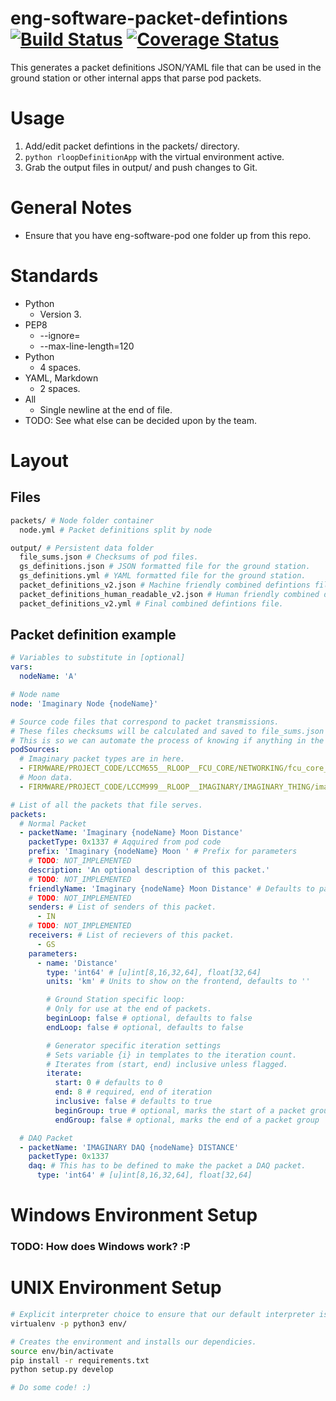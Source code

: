 # eng-software-packet-defintions [![Build Status](https://travis-ci.org/rLoopTeam/eng-software-packet-definitions.svg?branch=master)](https://travis-ci.org/rLoopTeam/eng-software-packet-definitions) [![Coverage Status](https://coveralls.io/repos/github/rLoopTeam/eng-software-packet-definitions/badge.svg)](https://coveralls.io/github/rLoopTeam/eng-software-packet-definitions)
This generates a packet definitions JSON/YAML file that can be used in the ground station or other internal apps that parse pod packets.

# Usage
1. Add/edit packet defintions in the packets/ directory.
2. `python rloopDefinitionApp` with the virtual environment active.
3. Grab the output files in output/ and push changes to Git.

# General Notes
* Ensure that you have eng-software-pod one folder up from this repo.

# Standards
* Python
  * Version 3.
* PEP8
  * --ignore=
  * --max-line-length=120
* Python
  * 4 spaces.
* YAML, Markdown
  * 2 spaces.
* All
  * Single newline at the end of file.
* TODO: See what else can be decided upon by the team.

# Layout

## Files
```sh
packets/ # Node folder container
  node.yml # Packet definitions split by node

output/ # Persistent data folder
  file_sums.json # Checksums of pod files.
  gs_definitions.json # JSON formatted file for the ground station.
  gs_definitions.yml # YAML formatted file for the ground station.
  packet_definitions_v2.json # Machine friendly combined defintions file.
  packet_definitions_human_readable_v2.json # Human friendly combined defintions file.
  packet_definitions_v2.yml # Final combined defintions file.
```

## Packet definition example
```yaml
# Variables to substitute in [optional]
vars:
  nodeName: 'A'

# Node name
node: 'Imaginary Node {nodeName}'

# Source code files that correspond to packet transmissions.
# These files checksums will be calculated and saved to file_sums.json in the output folder.
# This is so we can automate the process of knowing if anything in the transmission code has changed.
podSources: 
  # Imaginary packet types are in here.
  - FIRMWARE/PROJECT_CODE/LCCM655__RLOOP__FCU_CORE/NETWORKING/fcu_core__net__packet_types.h
  # Moon data.
  - FIRMWARE/PROJECT_CODE/LCCM999__RLOOP__IMAGINARY/IMAGINARY_THING/imaginary_thing__moon__ethernet.c

# List of all the packets that file serves.
packets:
  # Normal Packet
  - packetName: 'Imaginary {nodeName} Moon Distance'
    packetType: 0x1337 # Aqquired from pod code
    prefix: 'Imaginary {nodeName} Moon ' # Prefix for parameters
    # TODO: NOT_IMPLEMENTED
    description: 'An optional description of this packet.'
    # TODO: NOT_IMPLEMENTED
    friendlyName: 'Imaginary {nodeName} Moon Distance' # Defaults to packetName if not set.
    # TODO: NOT_IMPLEMENTED
    senders: # List of senders of this packet.
      - IN
    # TODO: NOT_IMPLEMENTED
    receivers: # List of recievers of this packet.
      - GS
    parameters:
      - name: 'Distance'
        type: 'int64' # [u]int[8,16,32,64], float[32,64]
        units: 'km' # Units to show on the frontend, defaults to ''

        # Ground Station specific loop:
        # Only for use at the end of packets.
        beginLoop: false # optional, defaults to false
        endLoop: false # optional, defaults to false

        # Generator specific iteration settings
        # Sets variable {i} in templates to the iteration count.
        # Iterates from (start, end) inclusive unless flagged.
        iterate:
          start: 0 # defaults to 0
          end: 8 # required, end of iteration
          inclusive: false # defaults to true
          beginGroup: true # optional, marks the start of a packet group
          endGroup: false # optional, marks the end of a packet group

  # DAQ Packet
  - packetName: 'IMAGINARY DAQ {nodeName} DISTANCE'
    packetType: 0x1337
    daq: # This has to be defined to make the packet a DAQ packet.
      type: 'int64' # [u]int[8,16,32,64], float[32,64]
```

# Windows Environment Setup
### TODO: How does Windows work? :P

# UNIX Environment Setup
```sh
# Explicit interpreter choice to ensure that our default interpreter is python3.
virtualenv -p python3 env/

# Creates the environment and installs our dependicies.
source env/bin/activate
pip install -r requirements.txt
python setup.py develop

# Do some code! :)
````
